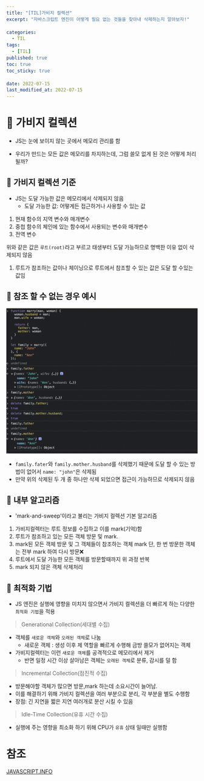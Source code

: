 ```yaml
---
title: "[TIL]가비지 컬렉션"
excerpt: "자바스크립트 엔진이 어떻게 필요 없는 것들을 찾아내 삭제하는지 알아보자!"

categories:
  - TIL
tags:
  - [TIL]
published: true
toc: true
toc_sticky: true

date: 2022-07-15
last_modified_at: 2022-07-15
---
```


# 🌱 가비지 컬렉션

- JS는 눈에 보이지 않는 곳에서 메모리 관리를 함

- 우리가 만드는 모든 값은 메모리를 차지하는데, 그럼 쓸모 없게 된 것은 어떻게 처리 될까?

## 🌱 가비지 컬렉션 기준

- JS는 도달 가능한 값은 메모리에서 삭제되지 않음
  - 도달 가능한 값: 어떻게든 접근하거나 사용할 수 있는 값

1. 현재 함수의 지역 변수와 매개변수
2. 중첩 함수의 체인에 있는 함수에서 사용되는 변수와 매개변수
3. 전역 변수

위와 같은 값은 `루트(root)`라고 부르고 태생부터 도달 가능하므로 명백한 이유 없이 삭제되지 않음

1. 루트가 참조하는 값이나 체이닝으로 루트에서 참조할 수 있는 값은 도달 할 수있는 값임

## 🌱 참조 할 수 없는 경우 예시

![](/assets/image/garbage/참조할수없음.png)

- `family.fater`와 `family.mother.husband`를 삭제했기 때문에 도달 할 수 있는 방법이 없어서 `name: "john"`은 삭제됨
- 만약 위의 삭제된 두 개 중 하나만 삭제 되었으면 접근이 가능하므로 삭제되지 않음

## 🌱 내부 알고리즘

- 'mark-and-sweep'이라고 불리는 가비지 컬렉션 기본 알고리즘

1. 가비지컬렉터는 루트 정보를 수집하고 이를 mark(기억)함
2. 루트가 참조하고 있는 모든 객체 방문 및 mark.
3. mark된 모든 객체 방문 및 그 객체들이 참조하는 객체 mark 단, 한 번 방문한 객체는 전부 mark 하여 다시 방문❌
4. 루트에서 도달 가능한 모든 객체를 방문할때까지 위 과정 반복
5. mark 되지 않은 객체 삭제처리

## 🌱 최적화 기법

- JS 엔진은 실행에 영향을 미치지 않으면서 가비지 컬렉션을 더 빠르게 하는 다양한 `최적화 기법`을 적용

> Generational Collection(세대별 수집)

- 객체를 `새로운 객체`와 `오래된 객체`로 나눔
  - 새로운 객체 : 생성 이후 제 역할을 빠르게 수행해 금방 쓸모가 없어지는 객체
- 가비지컬렉터는 이런 `새로운 객체`를 공격적으로 메모리에서 제거
  - 반면 일정 시간 이상 살아남은 객체는 `오래된 객체`로 분류, 감시를 덜 함

> Incremental Collection(점진적 수집)

- 방문해야할 객체가 많으면 방문,mark 하는데 소요시간이 늘어남.
- 이를 해결하기 위해 가비지 컬렉션을 여러 부분으로 분리, 각 부분을 별도 수행함
- 장점: 긴 지연을 짧은 지연 여러개로 분산 시킬 수 있음

> Idle-Time Collection(유휴 시간 수집)

- 실행에 주는 영향을 최소화 하기 위해 CPU가 `유휴` 상태 일때만 실행함

# 참조

[JAVASCRIPT.INFO](https://ko.javascript.info/garbage-collection)
